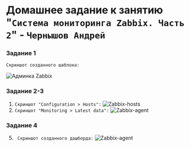 # Домашнее задание к занятию "`Система мониторинга Zabbix. Часть 2`" - `Чернышов Андрей`

### Задание 1

`Скриншот созданного шаблона:`

![Админка Zabbix](https://github.com/ANDREYTOLOGY/zabbixx-hw/blob/main/img/zabbit-custom-template.png)


### Задание 2-3

1. `Скриншот "Configuration > Hosts":`
   ![Zabbix-hosts](https://github.com/ANDREYTOLOGY/zabbixx-hw/blob/main/img/zabbix-host.png)
2. `Скриншот "Monitoring > Latest data":`
   ![Zabbix-agent](https://github.com/ANDREYTOLOGY/zabbixx-hw/blob/main/img/zabbix_latest-data.png)

### Задание 4
5. ` Скриншот созданного дашборда:`
 ![Zabbix-agent](https://github.com/ANDREYTOLOGY/zabbixx-hw/blob/main/img/zabbix-agent.png)
